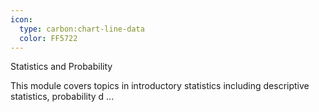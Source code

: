 ```yaml
---
icon:
  type: carbon:chart-line-data
  color: FF5722
---
```


Statistics and Probability

This module covers topics in introductory statistics including descriptive statistics, probability d ... 
